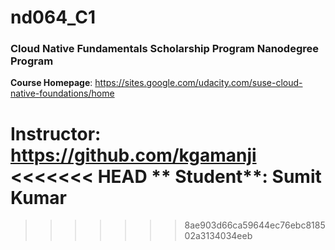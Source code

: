 # nd064_C1
### Cloud Native Fundamentals Scholarship Program Nanodegree Program

**Course Homepage**: https://sites.google.com/udacity.com/suse-cloud-native-foundations/home

**Instructor**: https://github.com/kgamanji
<<<<<<< HEAD
** Student**: Sumit Kumar
=======
>>>>>>> 8ae903d66ca59644ec76ebc818502a3134034eeb
